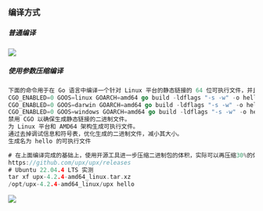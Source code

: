 ### 编译方式
##### 普通编译
![](https://cdn.nlark.com/yuque/0/2024/png/34804726/1725256099469-4f60bbd8-8021-4359-922e-9e4cd5963b79.png)

##### 使用参数压缩编译
```go
下面的命令用于在 Go 语言中编译一个针对 Linux 平台的静态链接的 64 位可执行文件，并且进行了优化以减小可执行文件的大小：
CGO_ENABLED=0 GOOS=linux GOARCH=amd64 go build -ldflags "-s -w" -o hello
CGO_ENABLED=0 GOOS=darwin GOARCH=amd64 go build -ldflags "-s -w" -o hello
CGO_ENABLED=0 GOOS=windows GOARCH=amd64 go build -ldflags "-s -w" -o hello
禁用 CGO 以确保生成静态链接的二进制文件。
为 Linux 平台和 AMD64 架构生成可执行文件。
通过去掉调试信息和符号表，优化生成的二进制文件，减小其大小。
生成名为 hello 的可执行文件

# 在上面编译完成的基础上，使用开源工具进一步压缩二进制包的体积，实际可以再压缩30%的体积：
https://github.com/upx/upx/releases
# Ubuntu 22.04.4 LTS 实测
tar xf upx-4.2.4-amd64_linux.tar.xz
/opt/upx-4.2.4-amd64_linux/upx hello
```

![](https://cdn.nlark.com/yuque/0/2024/png/34804726/1725256485349-b5edb9b0-c5e9-4b71-a9c4-e89b35c4b82f.png)

